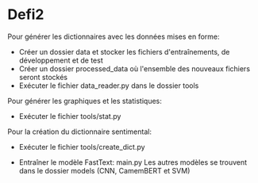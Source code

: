 # Defi2

Pour générer les dictionnaires avec les données mises en forme:
- Créer un dossier data et stocker les fichiers d'entraînements, de développement et de test
- Créer un dossier processed_data où l'ensemble des nouveaux fichiers seront stockés
- Exécuter le fichier data_reader.py dans le dossier tools

Pour générer les graphiques et les statistiques:
- Exécuter le fichier tools/stat.py

Pour la création du dictionnaire sentimental:
- Exécuter le fichier tools/create_dict.py

- Entraîner le modèle FastText: main.py
Les autres modèles se trouvent dans le dossier models (CNN, CamemBERT et SVM)

